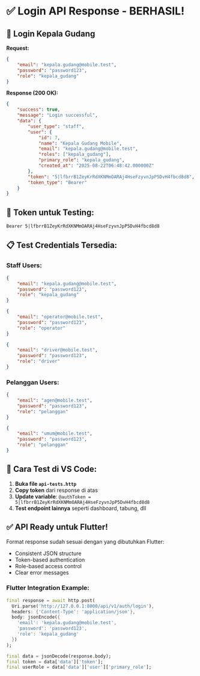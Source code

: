 # ✅ Login API Response - BERHASIL!

## 🎯 Login Kepala Gudang

**Request:**
```json
{
    "email": "kepala.gudang@mobile.test",
    "password": "password123",
    "role": "kepala_gudang"
}
```

**Response (200 OK):**
```json
{
    "success": true,
    "message": "Login successful",
    "data": {
        "user_type": "staff",
        "user": {
            "id": 7,
            "name": "Kepala Gudang Mobile",
            "email": "kepala.gudang@mobile.test",
            "roles": ["kepala_gudang"],
            "primary_role": "kepala_gudang",
            "created_at": "2025-08-22T06:48:42.000000Z"
        },
        "token": "5|lfbrrB1ZeyKrRdXKNMmOARAj4HseFzyvnJpP5DvH4fbcd8d8",
        "token_type": "Bearer"
    }
}
```

## 🔑 Token untuk Testing:
```
Bearer 5|lfbrrB1ZeyKrRdXKNMmOARAj4HseFzyvnJpP5DvH4fbcd8d8
```

## 📋 Test Credentials Tersedia:

### Staff Users:
```json
{
    "email": "kepala.gudang@mobile.test",
    "password": "password123",
    "role": "kepala_gudang"
}
```

```json
{
    "email": "operator@mobile.test",
    "password": "password123",
    "role": "operator"
}
```

```json
{
    "email": "driver@mobile.test",
    "password": "password123",
    "role": "driver"
}
```

### Pelanggan Users:
```json
{
    "email": "agen@mobile.test",
    "password": "password123",
    "role": "pelanggan"
}
```

```json
{
    "email": "umum@mobile.test",
    "password": "password123",
    "role": "pelanggan"
}
```

## 🚀 Cara Test di VS Code:

1. **Buka file `api-tests.http`**
2. **Copy token** dari response di atas
3. **Update variable**: `@authToken = 5|lfbrrB1ZeyKrRdXKNMmOARAj4HseFzyvnJpP5DvH4fbcd8d8`
4. **Test endpoint lainnya** seperti dashboard, tabung, dll

## ✅ API Ready untuk Flutter!

Format response sudah sesuai dengan yang dibutuhkan Flutter:
- Consistent JSON structure
- Token-based authentication
- Role-based access control
- Clear error messages

### Flutter Integration Example:
```dart
final response = await http.post(
  Uri.parse('http://127.0.0.1:8000/api/v1/auth/login'),
  headers: {'Content-Type': 'application/json'},
  body: jsonEncode({
    'email': 'kepala.gudang@mobile.test',
    'password': 'password123',
    'role': 'kepala_gudang'
  })
);

final data = jsonDecode(response.body);
final token = data['data']['token'];
final userRole = data['data']['user']['primary_role'];
```
